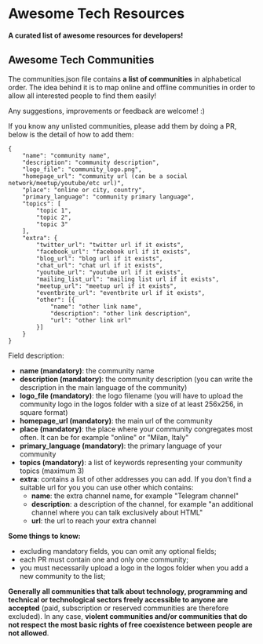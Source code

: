 # Awesome Tech Resources

**A curated list of awesome resources for developers!**

## Awesome Tech Communities
The communities.json file contains **a list of communities** in alphabetical order.
The idea behind it is to map online and offline communities in order to allow all interested people to find them easily!  

Any suggestions, improvements or feedback are welcome! :)  
  
If you know any unlisted communities, please add them by doing a PR, below is the detail of how to add them:

```
{
    "name": "community name",
    "description": "community description",
    "logo_file": "community_logo.png",
    "homepage_url": "community url (can be a social network/meetup/youtube/etc url)",
    "place": "online or city, country",
    "primary_language": "community primary language",
    "topics": [
        "topic 1",
        "topic 2",
        "topic 3"
    ],
    "extra": {
        "twitter_url": "twitter url if it exists",
        "facebook_url": "facebook url if it exists",
        "blog_url": "blog url if it exists",
        "chat_url": "chat url if it exists",
        "youtube_url": "youtube url if it exists",
        "mailing_list_url": "mailing list url if it exists",
        "meetup_url": "meetup url if it exists",
        "eventbrite_url": "eventbrite url if it exists",
        "other": [{
            "name": "other link name",
            "description": "other link description",
            "url": "other link url"
        }]
    }
}
```
Field description:
* **name (mandatory)**: the community name
* **description (mandatory)**: the community description (you can write the description in the main language of the community)
* **logo_file (mandatory)**: the logo filename (you will have to upload the community logo in the logos folder with a size of at least 256x256, in square format)
* **homepage_url (mandatory)**: the main url of the community
* **place (mandatory)**: the place where your community congregates most often. It can be for example "online" or "Milan, Italy"
* **primary_language (mandatory)**: the primary language of your community
* **topics (mandatory)**: a list of keywords representing your community topics (maximum 3)
* **extra**: contains a list of other addresses you can add. If you don't find a suitable url for you you can use other which contains:
  * **name**: the extra channel name, for example "Telegram channel"
  * **description**: a description of the channel, for example "an additional channel where you can talk exclusively about HTML"
  * **url**: the url to reach your extra channel

**Some things to know:**
* excluding mandatory fields, you can omit any optional fields;
* each PR must contain one and only one community;
* you must necessarily upload a logo in the logos folder when you add a new community to the list;


**Generally all communities that talk about technology, programming and technical or technological sectors freely accessible to anyone are accepted** (paid, subscription or reserved communities are therefore excluded).
In any case, **violent communities and/or communities that do not respect the most basic rights of free coexistence between people are not allowed**.
